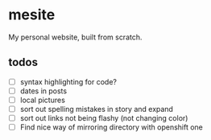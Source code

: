 # mesite
My personal website, built from scratch.

## todos ##
* [ ] syntax highlighting for code?
* [ ] dates in posts
* [ ] local pictures
* [ ] sort out spelling mistakes in story and expand
* [ ] sort out links not being flashy (not changing color)
* [ ] Find nice way of mirroring directory with openshift one
